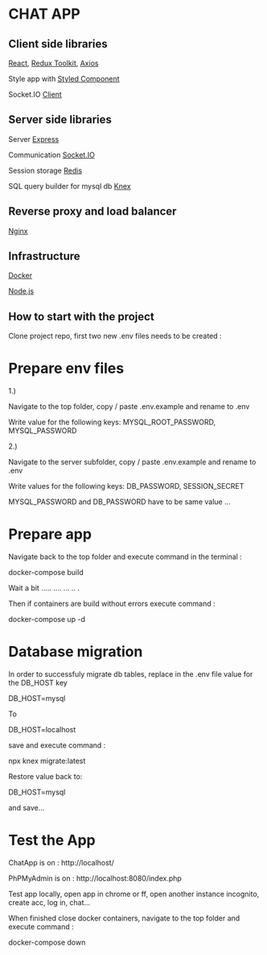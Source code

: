 # CHAT APP

## Client side libraries

[React](https://reactjs.org/), [Redux Toolkit](https://redux-toolkit.js.org/), [Axios](https://axios-http.com/)

Style app with [Styled Component](https://styled-components.com/)

Socket.IO [Client](https://github.com/socketio/socket.io-client)

## Server side libraries

Server [Express](https://expressjs.com/)

Communication [Socket.IO](https://socket.io/)

Session storage [Redis](https://www.npmjs.com/package/connect-redis)

SQL query builder for mysql db [Knex](https://knexjs.org/)

## Reverse proxy and load balancer

[Nginx](https://nginx.org/)

## Infrastructure

[Docker](https://www.docker.com/)

[Node.js](https://nodejs.org/en/)

## How to start with the project

Clone project repo, first two new .env files needs to be created :

# Prepare env files

1.)

Navigate to the top folder, copy / paste .env.example and rename to .env

Write value for the following keys: MYSQL_ROOT_PASSWORD, MYSQL_PASSWORD

2.)

Navigate to the server subfolder, copy / paste .env.example and rename to .env

Write values for the following keys: DB_PASSWORD, SESSION_SECRET

MYSQL_PASSWORD and DB_PASSWORD have to be same value ...

# Prepare app

Navigate back to the top folder and execute command in the terminal :

docker-compose build

Wait a bit ..... .... ... .. .

Then if containers are build without errors execute command :

docker-compose up -d

# Database migration

In order to successfuly migrate db tables, replace in the .env file value for the DB_HOST key

DB_HOST=mysql

To

DB_HOST=localhost

save and execute command :

npx knex migrate:latest

Restore value back to:

DB_HOST=mysql

and save...

# Test the App

ChatApp is on : http://localhost/

PhPMyAdmin is on : http://localhost:8080/index.php

Test app locally, open app in chrome or ff, open another instance incognito, create acc, log in, chat...

When finished close docker containers, navigate to the top folder and execute command :

docker-compose down
